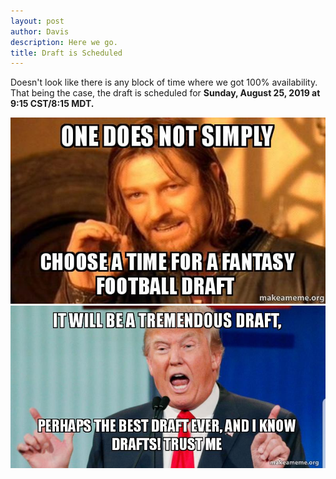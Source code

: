 ```yaml
---
layout: post
author: Davis
description: Here we go.
title: Draft is Scheduled
---
```

Doesn't look like there is any block of time where we got 100% availability. That being the case, the draft is scheduled for **Sunday, August 25, 2019 at 9:15 CST/8:15 MDT.**

<img class="center" src="assets/timefordraft.jpg" alt="Time for Draft">

<img class="center" src="assets/tremendousdraft.jpg" alt="Tremendous">
